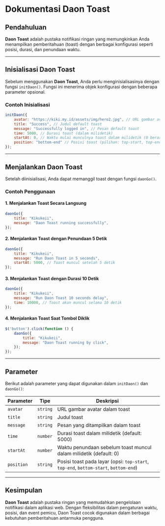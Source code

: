 # Dokumentasi Daon Toast

## Pendahuluan
**Daon Toast** adalah pustaka notifikasi ringan yang memungkinkan Anda menampilkan pemberitahuan (toast) dengan berbagai konfigurasi seperti posisi, durasi, dan penundaan waktu.

---

## Inisialisasi Daon Toast
Sebelum menggunakan **Daon Toast**, Anda perlu menginisialisasinya dengan fungsi `initDaon()`. Fungsi ini menerima objek konfigurasi dengan beberapa parameter opsional.

### Contoh Inisialisasi
```javascript
initDaon({
    avatar: "https://kiki.my.id/assets/img/hero2.jpg", // URL gambar avatar pada notifikasi
    title: "Success", // Judul default toast
    message: "Successfully logged in", // Pesan default toast
    time: 5000, // Durasi toast (dalam milidetik)
    startAt: 0, // Waktu mulai munculnya toast dalam milidetik (0 berarti langsung muncul)
    position: "bottom-end" // Posisi toast (pilihan: top-start, top-end, bottom-start, bottom-end)
});
```

---

## Menjalankan Daon Toast
Setelah diinisialisasi, Anda dapat memanggil toast dengan fungsi `daonGo()`. 

### Contoh Penggunaan

#### 1. Menjalankan Toast Secara Langsung
```javascript
daonGo({
    title: "Kikukeii",
    message: "Daon Toast running successfully",
});
```

#### 2. Menjalankan Toast dengan Penundaan 5 Detik
```javascript
daonGo({
    title: "Kikukeii",
    message: "Run Daon Toast in 5 seconds",
    startAt: 5000, // Toast muncul setelah 5 detik
});
```

#### 3. Menjalankan Toast dengan Durasi 10 Detik
```javascript
daonGo({
    title: "Kikukeii",
    message: "Run Daon Toast 10 seconds delay",
    time: 10000, // Toast akan muncul selama 10 detik
});
```

#### 4. Menjalankan Toast Saat Tombol Diklik
```javascript
$('button').click(function () {
    daonGo({
        title: "Kikukeii",
        message: "Daon Toast running by click",
    });
});
```

---

## Parameter
Berikut adalah parameter yang dapat digunakan dalam `initDaon()` dan `daonGo()`:

| Parameter | Tipe | Deskripsi |
|-----------|------|------------|
| `avatar` | `string` | URL gambar avatar dalam toast |
| `title` | `string` | Judul toast |
| `message` | `string` | Pesan yang ditampilkan dalam toast |
| `time` | `number` | Durasi toast dalam milidetik (default: 5000) |
| `startAt` | `number` | Waktu penundaan sebelum toast muncul dalam milidetik (default: 0) |
| `position` | `string` | Posisi toast pada layar (opsi: `top-start`, `top-end`, `bottom-start`, `bottom-end`) |

---

## Kesimpulan
**Daon Toast** adalah pustaka ringan yang memudahkan pengelolaan notifikasi dalam aplikasi web. Dengan fleksibilitas dalam pengaturan waktu, posisi, dan event pemicu, Daon Toast cocok digunakan dalam berbagai kebutuhan pemberitahuan antarmuka pengguna.

